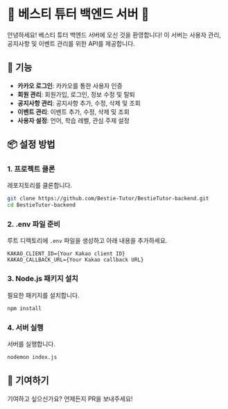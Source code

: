 # 🐾 베스티 튜터 백엔드 서버 🐾

안녕하세요! 베스티 튜터 백엔드 서버에 오신 것을 환영합니다! 이 서버는 사용자 관리, 공지사항 및 이벤트 관리를 위한 API를 제공합니다.

## 🚀 기능

- **카카오 로그인**: 카카오를 통한 사용자 인증
- **회원 관리**: 회원가입, 로그인, 정보 수정 및 탈퇴
- **공지사항 관리**: 공지사항 추가, 수정, 삭제 및 조회
- **이벤트 관리**: 이벤트 추가, 수정, 삭제 및 조회
- **사용자 설정**: 언어, 학습 레벨, 관심 주제 설정

## 📦 설정 방법

### 1. 프로젝트 클론
레포지토리를 클론합니다.
```bash
git clone https://github.com/Bestie-Tutor/BestieTutor-backend.git
cd BestieTutor-backend
```

### 2. .env 파일 준비
루트 디렉토리에 `.env` 파일을 생성하고 아래 내용을 추가하세요.
```
KAKAO_CLIENT_ID={Your Kakao client ID}
KAKAO_CALLBACK_URL={Your Kakao callback URL}
```

### 3. Node.js 패키지 설치
필요한 패키지를 설치합니다.
```bash
npm install
```

### 4. 서버 실행
서버를 실행합니다.
```bash
nodemon index.js
```

## 🎉 기여하기
기여하고 싶으신가요? 언제든지 PR을 보내주세요! 
